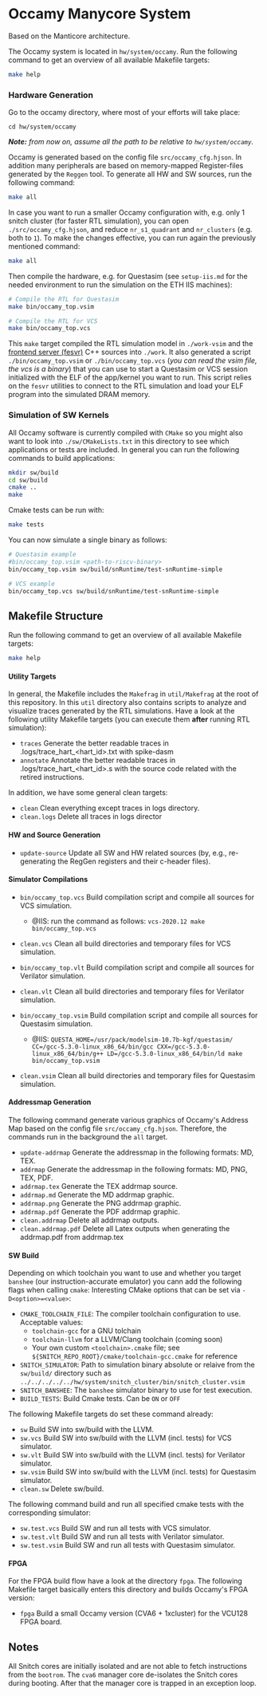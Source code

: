 # Occamy Manycore System

Based on the Manticore architecture.

The Occamy system is located in `hw/system/occamy`. Run the following command to get an overview of all available Makefile targets:

```bash
make help
```

### Hardware Generation

Go to the occamy directory, where most of your efforts will take place:

```
cd hw/system/occamy
```

___Note:__ from now on, assume all the path to be relative to `hw/system/occamy`._

Occamy is generated based on the config file `src/occamy_cfg.hjson`.
In addition many peripherals are based on memory-mapped Register-files generated by the `Reggen` tool.
To generate all HW and SW sources, run the following command:

```bash
make all
```

In case you want to run a smaller Occamy configuration with, e.g. only 1 snitch cluster (for faster RTL simulation), you can open `./src/occamy_cfg.hjson`, and reduce `nr_s1_quadrant` and `nr_clusters` (e.g. both to `1`). To make the changes effective,  you can run again the previously mentioned command:

```bash
make all
```

Then compile the hardware, e.g. for Questasim (see `setup-iis.md` for the needed environment to run the simulation on the ETH IIS machines):

```bash
# Compile the RTL for Questasim
make bin/occamy_top.vsim

# Compile the RTL for VCS
make bin/occamy_top.vcs
```

This `make` target compiled the RTL simulation model in `./work-vsim` and the [frontend server (fesvr)](https://github.com/riscv-software-src/riscv-isa-sim) C++ sources into `./work`. It also generated a script `./bin/occamy_top.vsim` or `./bin/occamy_top.vcs` (_you can read the vsim file, the vcs is a binary_) that you can use to start a Questasim or VCS session initialized with the ELF of the app/kernel you want to run.
This script relies on the `fesvr` utilities to connect to the RTL simulation and load your ELF program into the simulated DRAM memory.


### Simulation of SW Kernels
All Occamy software is currently compiled with `CMake` so you might also want to look into `./sw/CMakeLists.txt` in this directory to see which applications or tests are included.
In general you can run the following commands to build applications:

```bash
mkdir sw/build
cd sw/build
cmake ..
make
```

Cmake tests can be run with:

```bash
make tests
```

You can now simulate a single binary as follows:

```bash
# Questasim example
#bin/occamy_top.vsim <path-to-riscv-binary>
bin/occamy_top.vsim sw/build/snRuntime/test-snRuntime-simple

# VCS example
bin/occamy_top.vcs sw/build/snRuntime/test-snRuntime-simple
```

## Makefile Structure
Run the following command to get an overview of all available Makefile targets:

```bash
make help
```

#### Utility Targets
In general, the Makefile includes the `Makefrag` in `util/Makefrag` at the root of this repository. In this `util` directory also contains scripts to analyze and visualize traces generated by the RTL simulations. Have a look at the following utility Makefile targets (you can execute them **after** running RTL simulation):

- `traces` Generate the better readable traces in .logs/trace_hart_<hart_id>.txt with spike-dasm
- `annotate` Annotate the better readable traces in .logs/trace_hart_<hart_id>.s with the source code related with the retired instructions.

In addition, we have some general clean targets:

- `clean` Clean everything except traces in logs directory.
- `clean.logs` Delete all traces in logs director

#### HW and Source Generation

- `update-source` Update all SW and HW related sources (by, e.g., re-generating the RegGen registers and their c-header files).

#### Simulator Compilations

- `bin/occamy_top.vcs` Build compilation script and compile all sources for VCS simulation.
  - @IIS: run the command as follows: ```vcs-2020.12 make bin/occamy_top.vcs```
- `clean.vcs` Clean all build directories and temporary files for VCS simulation.

- `bin/occamy_top.vlt` Build compilation script and compile all sources for Verilator simulation.
- `clean.vlt` Clean all build directories and temporary files for Verilator simulation.

- `bin/occamy_top.vsim` Build compilation script and compile all sources for Questasim simulation.
  - @IIS: ```QUESTA_HOME=/usr/pack/modelsim-10.7b-kgf/questasim/ CC=/gcc-5.3.0-linux_x86_64/bin/gcc CXX=/gcc-5.3.0-linux_x86_64/bin/g++ LD=/gcc-5.3.0-linux_x86_64/bin/ld make bin/occamy_top.vsim```
- `clean.vsim` Clean all build directories and temporary files for Questasim simulation.

#### Addressmap Generation
The following command generate various graphics of Occamy's Address Map based on the config file `src/occamy_cfg.hjson`. Therefore, the commands run in the background the `all` target.

- `update-addrmap` Generate the addressmap in the following formats: MD, TEX.
- `addrmap` Generate the addressmap in the following formats: MD, PNG, TEX, PDF.
- `addrmap.tex` Generate the TEX addrmap source.
- `addrmap.md` Generate the MD addrmap graphic.
- `addrmap.png` Generate the PNG addrmap graphic.
- `addrmap.pdf` Generate the PDF addrmap graphic.
- `clean.addrmap` Delete all addrmap outputs.
- `clean.addrmap.pdf` Delete all Latex outputs when generating the addrmap.pdf from addrmap.tex


#### SW Build
Depending on which toolchain you want to use and whether you target `banshee` (our instruction-accurate emulator) you cann add the following flags when calling `cmake`:
Interesting CMake options that can be set via `-D<option>=<value>`:

- `CMAKE_TOOLCHAIN_FILE`: The compiler toolchain configuration to use. Acceptable values:
    - `toolchain-gcc` for a GNU tolchain
    - `toolchain-llvm` for a LLVM/Clang toolchain (coming soon)
    - Your own custom `<toolchain>.cmake` file; see `${SNITCH_REPO_ROOT}/cmake/toolchain-gcc.cmake` for reference
- `SNITCH_SIMULATOR`: Path to simulation binary absolute or relaive from the `sw/build/` directory such as `../../../../../hw/system/snitch_cluster/bin/snitch_cluster.vsim`
- `SNITCH_BANSHEE`: The `banshee` simulator binary to use for test execution.
- `BUILD_TESTS`: Build Cmake tests. Can be `ON` or `OFF`


The following Makefile targets do set these command already:

- `sw` Build SW into sw/build with the LLVM.
- `sw.vcs` Build SW into sw/build with the LLVM (incl. tests) for VCS simulator.
- `sw.vlt` Build SW into sw/build with the LLVM (incl. tests) for Verilator simulator.
- `sw.vsim` Build SW into sw/build with the LLVM (incl. tests) for Questasim simulator.
- `clean.sw` Delete sw/build.

The following command build and run all specified cmake tests with the corresponding simulator:

- `sw.test.vcs` Build SW and run all tests with VCS simulator.
- `sw.test.vlt` Build SW and run all tests with Verilator simulator.
- `sw.test.vsim` Build SW and run all tests with Questasim simulator.

#### FPGA
For the FPGA build flow have a look at the directory `fpga`. The following Makefile target basically enters this directory and builds Occamy's FPGA version:

- `fpga` Build a small Occamy version (CVA6 + 1xcluster) for the VCU128 FPGA board.

## Notes

All Snitch cores are initially isolated and are not able to fetch instructions from the `bootrom`.
The `cva6` manager core de-isolates the Snitch cores during booting. After that the manager core is trapped in an exception loop.
